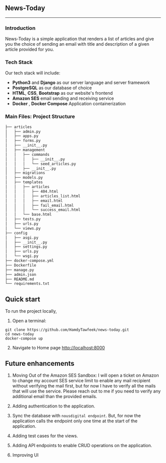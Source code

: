 ## News-Today

-----

### Introduction

News-Today is a simple application that renders a list of articles and give you the choice of sending an email with 
title and description of a given article provided for you.

### Tech Stack

Our tech stack will include:

* **Python3** and **Django** as our server language and server framework
* **PostgreSQL** as our database of choice
* **HTML**, **CSS**, **Bootstrap** as our website's frontend
* **Amazon SES** email sending and receiving service
* **Docker** , **Docker Compose** Application containerization 


### Main Files: Project Structure
```sh
├── articles
│   ├── admin.py
│   ├── apps.py
│   ├── forms.py
│   ├── __init__.py
│   ├── management
│   │   ├── commands
│   │   │   ├── __init__.py
│   │   │   └── seed_articles.py
│   │   ├── __init__.py
│   ├── migrations
│   ├── models.py
│   ├── templates
│   │   ├── articles
│   │   │   ├── 404.html
│   │   │   ├── articles_list.html
│   │   │   ├── email.html
│   │   │   ├── fail_email.html
│   │   │   └── success_email.html
│   │   └── base.html
│   ├── tests.py
│   ├── urls.py
│   └── views.py
├── config
│   ├── asgi.py
│   ├── __init__.py
│   ├── settings.py
│   ├── urls.py
│   └── wsgi.py
├── docker-compose.yml
├── Dockerfile
├── manage.py
├── admin.json
├── README.md
└── requirements.txt
```

## Quick start

To run the project locally,

1. Open a terminal:
  ```shell
  git clone https://github.com/HamdyTawfeek/news-today.git
  cd news-today
  docker-compose up
  ```

2. Navigate to Home page [http://localhost:8000](http://localhost:8000)


## Future enhancements

1. Moving Out of the Amazon SES Sandbox: I will open a ticket on Amazon to change my account SES service limit to enable any mail recipient without verifying the mail first, but for now I have to verify all the mails that will use the service. Please reach out to me if you need to verify any additional email than the provided emails.

2. Adding authentication to the application.
3. Sync the database with `nousdigital endpoint`. But, for now the application calls the endpoint only one time at the start of the application.
4. Adding test cases for the views.
5. Adding API endpoints to enable CRUD operations on the application.
6. Improving UI